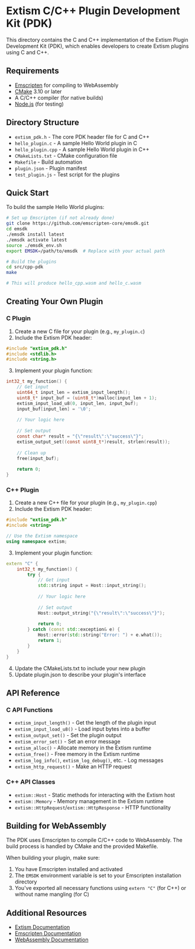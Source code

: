 # Extism C/C++ Plugin Development Kit (PDK)

This directory contains the C and C++ implementation of the Extism Plugin Development Kit (PDK), which enables developers to create Extism plugins using C and C++.

## Requirements

- [Emscripten](https://emscripten.org/docs/getting_started/downloads.html) for compiling to WebAssembly
- [CMake](https://cmake.org/download/) 3.10 or later
- A C/C++ compiler (for native builds)
- [Node.js](https://nodejs.org/) (for testing)

## Directory Structure

- `extism_pdk.h` - The core PDK header file for C and C++
- `hello_plugin.c` - A sample Hello World plugin in C
- `hello_plugin.cpp` - A sample Hello World plugin in C++
- `CMakeLists.txt` - CMake configuration file
- `Makefile` - Build automation
- `plugin.json` - Plugin manifest
- `test_plugin.js` - Test script for the plugins

## Quick Start

To build the sample Hello World plugins:

```bash
# Set up Emscripten (if not already done)
git clone https://github.com/emscripten-core/emsdk.git
cd emsdk
./emsdk install latest
./emsdk activate latest
source ./emsdk_env.sh
export EMSDK=/path/to/emsdk  # Replace with your actual path

# Build the plugins
cd src/cpp-pdk
make

# This will produce hello_cpp.wasm and hello_c.wasm
```

## Creating Your Own Plugin

### C Plugin

1. Create a new C file for your plugin (e.g., `my_plugin.c`)
2. Include the Extism PDK header:

```c
#include "extism_pdk.h"
#include <stdlib.h>
#include <string.h>
```

3. Implement your plugin function:

```c
int32_t my_function() {
    // Get input
    uint64_t input_len = extism_input_length();
    uint8_t* input_buf = (uint8_t*)malloc(input_len + 1);
    extism_input_load_u8(0, input_len, input_buf);
    input_buf[input_len] = '\0';
    
    // Your logic here
    
    // Set output
    const char* result = "{\"result\":\"success\"}";
    extism_output_set((const uint8_t*)result, strlen(result));
    
    // Clean up
    free(input_buf);
    
    return 0;
}
```

### C++ Plugin

1. Create a new C++ file for your plugin (e.g., `my_plugin.cpp`)
2. Include the Extism PDK header:

```cpp
#include "extism_pdk.h"
#include <string>

// Use the Extism namespace
using namespace extism;
```

3. Implement your plugin function:

```cpp
extern "C" {
    int32_t my_function() {
        try {
            // Get input
            std::string input = Host::input_string();
            
            // Your logic here
            
            // Set output
            Host::output_string("{\"result\":\"success\"}");
            
            return 0;
        } catch (const std::exception& e) {
            Host::error(std::string("Error: ") + e.what());
            return 1;
        }
    }
}
```

4. Update the CMakeLists.txt to include your new plugin
5. Update plugin.json to describe your plugin's interface

## API Reference

### C API Functions

- `extism_input_length()` - Get the length of the plugin input
- `extism_input_load_u8()` - Load input bytes into a buffer
- `extism_output_set()` - Set the plugin output
- `extism_error_set()` - Set an error message
- `extism_alloc()` - Allocate memory in the Extism runtime
- `extism_free()` - Free memory in the Extism runtime
- `extism_log_info()`, `extism_log_debug()`, etc. - Log messages
- `extism_http_request()` - Make an HTTP request

### C++ API Classes

- `extism::Host` - Static methods for interacting with the Extism host
- `extism::Memory` - Memory management in the Extism runtime
- `extism::HttpRequest`/`extism::HttpResponse` - HTTP functionality

## Building for WebAssembly

The PDK uses Emscripten to compile C/C++ code to WebAssembly. The build process is handled by CMake and the provided Makefile.

When building your plugin, make sure:

1. You have Emscripten installed and activated
2. The `EMSDK` environment variable is set to your Emscripten installation directory
3. You've exported all necessary functions using `extern "C"` (for C++) or without name mangling (for C)

## Additional Resources

- [Extism Documentation](https://extism.org/docs)
- [Emscripten Documentation](https://emscripten.org/docs/index.html)
- [WebAssembly Documentation](https://webassembly.org/) 